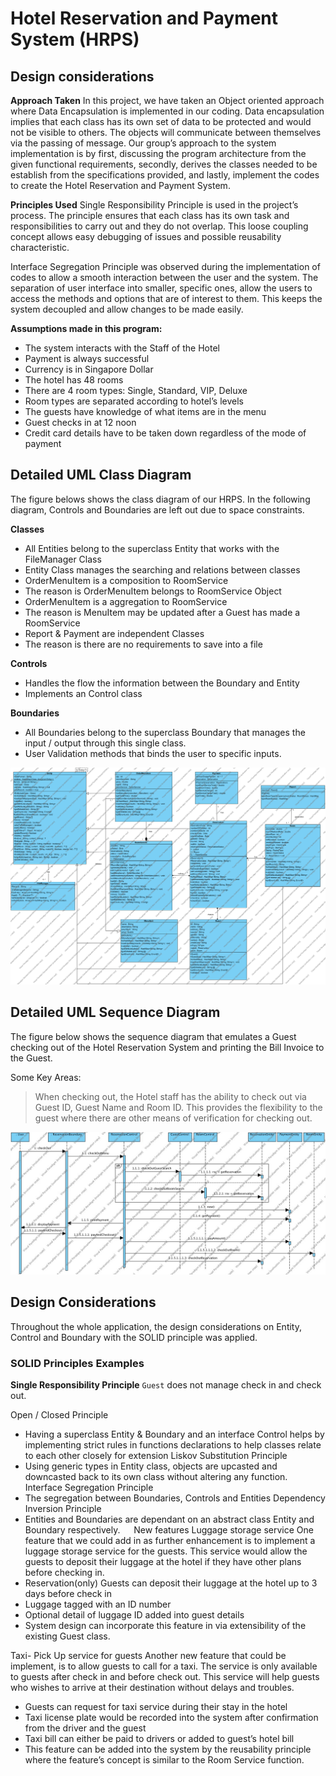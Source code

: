 # Hotel Reservation and Payment System (HRPS)

## Design considerations

**Approach Taken**
In this project, we have taken an Object oriented approach where Data Encapsulation is implemented in our coding. Data encapsulation implies that each class has its own set of data to be protected and would not be visible to others. The objects will communicate between themselves via the passing of message. Our group’s approach to the system implementation is by first, discussing the program architecture from the given functional requirements, secondly, derives the classes needed to be establish from the specifications provided, and lastly, implement the codes to create the Hotel Reservation and Payment System.

**Principles Used** 
Single Responsibility Principle is used in the project’s process. The principle ensures that each class has its own task and responsibilities to carry out and they do not overlap. This loose coupling concept allows easy debugging of issues and possible reusability characteristic. 

Interface Segregation Principle was observed during the implementation of codes to allow a smooth interaction between the user and the system. The separation of user interface into smaller, specific ones, allow the users to access the methods and options that are of interest to them. This keeps the system decoupled and allow changes to be made easily.

**Assumptions made in this program:**
- The system interacts with the Staff of the Hotel
- Payment is always successful
- Currency is in Singapore Dollar
- The hotel has 48 rooms
- There are 4 room types: Single, Standard, VIP, Deluxe
- Room types are separated according to hotel’s levels
- The guests have knowledge of what items are in the menu
- Guest checks in at 12 noon 
- Credit card details have to be taken down regardless of the mode of payment

## Detailed UML Class Diagram

The figure belows shows the class diagram of our HRPS. In the following diagram, Controls and Boundaries are left out due to space constraints.

**Classes** 
- All Entities belong to the superclass Entity that works with the FileManager Class
 - Entity Class manages the searching and relations between classes 
- OrderMenuItem is a composition to RoomService
 - The reason is OrderMenuItem belongs to RoomService Object 
- OrderMenuItem is a aggregation to RoomService
 - The reason is MenuItem may be updated after a Guest has made a RoomService 
- Report & Payment are independent Classes 
 - The reason is there are no requirements to save into a file
 
**Controls**
- Handles the flow the information between the Boundary and Entity 
- Implements an Control class

**Boundaries**
- All Boundaries belong to the superclass Boundary that manages the input / output through this single class. 
- User Validation methods that binds the user to specific inputs.

![UML Class Diagram](img/class-diagram.png)

## Detailed UML Sequence Diagram

The figure below shows the sequence diagram that emulates a Guest checking out of the Hotel Reservation System and printing the Bill Invoice to the Guest.

Some Key Areas:
> When checking out, the Hotel staff has the ability to check out via Guest ID, Guest Name and Room ID. This provides the flexibility to the guest where there are other means of verification for checking out.

![UML Sequence Diagram](img/sequence-diagram.png)

## Design Considerations

Throughout the whole application, the design considerations on Entity, Control and Boundary with the SOLID principle was applied.

### SOLID Principles Examples

**Single Responsibility Principle**
`Guest` does not manage check in and check out.

Open / Closed Principle
-	Having a superclass Entity & Boundary and an interface Control helps by implementing strict rules in functions declarations to help classes relate to each other closely for extension
Liskov Substitution Principle
-	Using generic types in Entity class, objects are upcasted and downcasted back to its own class without altering any function.
Interface Segregation Principle
-	The segregation between Boundaries, Controls and Entities
Dependency Inversion Principle
-	Entities and Boundaries are dependant on an abstract class Entity and Boundary respectively.
 
New features
Luggage storage service
One feature that we could add in as further enhancement is to implement a luggage storage service for the guests. This service would allow the guests to deposit their luggage at the hotel if they have other plans before checking in.
-	Reservation(only) Guests can deposit their luggage at the hotel up to 3 days before check in
-	Luggage tagged with an ID number
-	Optional detail of luggage ID added into guest details
-	System design can incorporate this feature in via extensibility of the existing Guest class.

Taxi- Pick Up service for guests
Another new feature that could be implement, is to allow guests to call for a taxi. The service is only available to guests after check in and before check out. This service will help guests who wishes to arrive at their destination without delays and troubles.
-	Guests can request for taxi service during their stay in the hotel
-	Taxi license plate would be recorded into the system after confirmation from the driver and the guest
-	Taxi bill can either be paid to drivers or added to guest’s hotel bill
-	This feature can be added into the system by the reusability principle where the feature’s concept is similar to the Room Service function.

